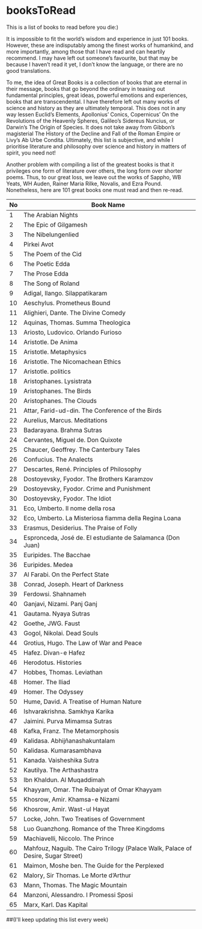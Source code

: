 # booksToRead

This is a list of books to read before you die:)

It is impossible to fit the world’s wisdom and experience in just 101 books. However, these are indisputably among the finest works of humankind, and more importantly, among those that I have read and can heartily recommend. I may have left out someone’s favourite, but that may be because I haven’t read it yet, I don’t know the language, or there are no good translations.

To me, the idea of Great Books is a collection of books that are eternal in their message, books that go beyond the ordinary in teasing out fundamental principles, great ideas, powerful emotions and experiences, books that are transcendental. I have therefore left out many works of science and history as they are ultimately temporal. This does not in any way lessen Euclid’s Elements, Apollonius’ Conics, Copernicus’ On the Revolutions of the Heavenly Spheres, Galileo’s Sidereus Nuncius, or Darwin’s The Origin of Species. It does not take away from Gibbon’s magisterial The History of the Decline and Fall of the Roman Empire or Livy’s Ab Urbe Condita. Ultimately, this list is subjective, and while I prioritise literature and philosophy over science and history in matters of spirit, you need not!

Another problem with compiling a list of the greatest books is that it privileges one form of literature over others, the long form over shorter poems. Thus, to our great loss, we leave out the works of Sappho, WB Yeats, WH Auden, Rainer Maria Rilke, Novalis, and Ezra Pound. Nonetheless, here are 101 great books one must read and then re-read.



No | Book Name
------------ | -------------
1 | The Arabian Nights
2 | The Epic of Gilgamesh
3 | The Nibelungenlied
4 | Pirkei Avot
5 | The Poem of the Cid
6 | The Poetic Edda
7 | The Prose Edda
8 | The Song of Roland
9 | Adigal, Ilango. Silappatikaram
10 | Aeschylus. Prometheus Bound
11 | Alighieri, Dante. The Divine Comedy
12 | Aquinas, Thomas. Summa Theologica
13 | Ariosto, Ludovico. Orlando Furioso
14 | Aristotle. De Anima
15 | Aristotle. Metaphysics
16 | Aristotle. The Nicomachean Ethics
17 | Aristotle. politics
18 | Aristophanes. Lysistrata
19 | Aristophanes. The Birds
20 | Aristophanes. The Clouds
21 | Attar, Farid-ud-din. The Conference of the Birds
22 | Aurelius, Marcus. Meditations
23 | Badarayana. Brahma Sutras
24 | Cervantes, Miguel de. Don Quixote
25 | Chaucer, Geoffrey. The Canterbury Tales
26 | Confucius. The Analects
27 | Descartes, René. Principles of Philosophy
28 | Dostoyevsky, Fyodor. The Brothers Karamzov
29 | Dostoyevsky, Fyodor. Crime and Punishment
30 | Dostoyevsky, Fyodor. The Idiot
31 | Eco, Umberto. Il nome della rosa
32 | Eco, Umberto. La Misteriosa fiamma della Regina Loana
33 | Erasmus, Desiderius. The Praise of Folly
34 | Espronceda, José de. El estudiante de Salamanca (Don Juan)
35 | Euripides. The Bacchae
36 | Euripides. Medea
37 | Al Farabi. On the Perfect State
38 | Conrad, Joseph. Heart of Darkness
39 | Ferdowsi. Shahnameh
40 | Ganjavi, Nizami. Panj Ganj
41 | Gautama. Nyaya Sutras
42 | Goethe, JWG. Faust
43 | Gogol, Nikolai. Dead Souls
44 | Grotius, Hugo. The Law of War and Peace
45 | Hafez. Divan-e Hafez
46 | Herodotus. Histories
47 | Hobbes, Thomas. Leviathan
48 | Homer. The Iliad
49 | Homer. The Odyssey
50 | Hume, David. A Treatise of Human Nature
46 | Ishvarakrishna. Samkhya Karika
47 | Jaimini. Purva Mimamsa Sutras
48 | Kafka, Franz. The Metamorphosis
49 | Kalidasa. Abhijñanashakuntalam
50 | Kalidasa. Kumarasambhava
51 | Kanada. Vaisheshika Sutra
52 | Kautilya. The Arthashastra
53 | Ibn Khaldun. Al Muqaddimah
54 | Khayyam, Omar. The Rubaiyat of Omar Khayyam
55 | Khosrow, Amir. Khamsa-e Nizami
56 | Khosrow, Amir. Wast-ul Hayat
57 | Locke, John. Two Treatises of Government
58 | Luo Guanzhong. Romance of the Three Kingdoms
59 | Machiavelli, Niccolo. The Prince
60 | Mahfouz, Naguib. The Cairo Trilogy (Palace Walk, Palace of Desire, Sugar Street)
61 | Maimon, Moshe ben. The Guide for the Perplexed
62 | Malory, Sir Thomas. Le Morte d’Arthur
63 | Mann, Thomas. The Magic Mountain
64 | Manzoni, Alessandro. I Promessi Sposi
65 | Marx, Karl. Das Kapital



##(I'll keep updating this list every week)
